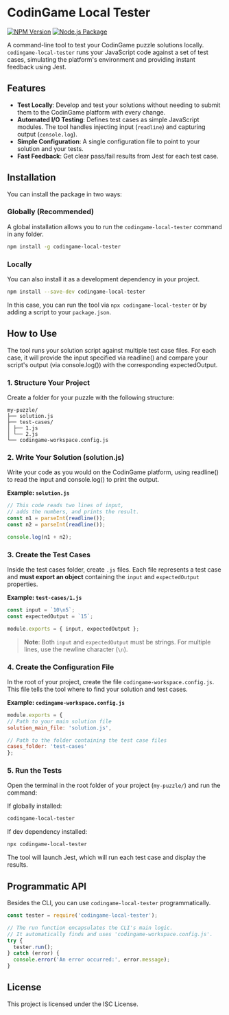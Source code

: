 # CodinGame Local Tester

[![NPM Version](https://img.shields.io/npm/v/codingame-local-tester.svg)](https://www.npmjs.com/package/codingame-local-tester)
[![Node.js Package](https://github.com/Amatsukan/codingame-local-tester/actions/workflows/npm-publish.yml/badge.svg?branch=main)](https://github.com/Amatsukan/codingame-local-tester/actions/workflows/npm-publish.yml)

A command-line tool to test your CodinGame puzzle solutions locally. `codingame-local-tester` runs your JavaScript code against a set of test cases, simulating the platform's environment and providing instant feedback using Jest.

## Features

- **Test Locally**: Develop and test your solutions without needing to submit them to the CodinGame platform with every change.
- **Automated I/O Testing**: Defines test cases as simple JavaScript modules. The tool handles injecting input (`readline`) and capturing output (`console.log`).
- **Simple Configuration**: A single configuration file to point to your solution and your tests.
- **Fast Feedback**: Get clear pass/fail results from Jest for each test case.

## Installation

You can install the package in two ways:

### Globally (Recommended)
A global installation allows you to run the `codingame-local-tester` command in any folder.
```bash
npm install -g codingame-local-tester
```

### Locally
You can also install it as a development dependency in your project.
```bash
npm install --save-dev codingame-local-tester
```
In this case, you can run the tool via `npx codingame-local-tester` or by adding a script to your `package.json`.

## How to Use

The tool runs your solution script against multiple test case files. For each case, it will provide the input specified via readline() and compare your script's output (via console.log()) with the corresponding expectedOutput.

### 1. Structure Your Project

Create a folder for your puzzle with the following structure:

```
my-puzzle/
├── solution.js
├── test-cases/
│ ├── 1.js
│ └── 2.js
└── codingame-workspace.config.js
```

### 2. Write Your Solution (solution.js)

Write your code as you would on the CodinGame platform, using readline() to read the input and console.log() to print the output.

**Example: `solution.js`**
```javascript
// This code reads two lines of input,
// adds the numbers, and prints the result.
const n1 = parseInt(readline());
const n2 = parseInt(readline());

console.log(n1 + n2);
```

### 3. Create the Test Cases

Inside the test cases folder, create `.js` files. Each file represents a test case and **must export an object** containing the `input` and `expectedOutput` properties.

**Example: `test-cases/1.js`**
```javascript
const input = `10\n5`;
const expectedOutput = `15`;

module.exports = { input, expectedOutput };
```
> **Note**: Both `input` and `expectedOutput` must be strings. For multiple lines, use the newline character (`\n`).

### 4. Create the Configuration File

In the root of your project, create the file `codingame-workspace.config.js`. This file tells the tool where to find your solution and test cases.

**Example: `codingame-workspace.config.js`**
```javascript
module.exports = {
// Path to your main solution file
solution_main_file: 'solution.js',

// Path to the folder containing the test case files
cases_folder: 'test-cases'
};
```

### 5. Run the Tests

Open the terminal in the root folder of your project (`my-puzzle/`) and run the command:


If globally installed:
```bash
codingame-local-tester
```

If dev dependency installed:
```bash
npx codingame-local-tester
```

The tool will launch Jest, which will run each test case and display the results.

## Programmatic API

Besides the CLI, you can use `codingame-local-tester` programmatically.

```javascript
const tester = require('codingame-local-tester');

// The run function encapsulates the CLI's main logic.
// It automatically finds and uses 'codingame-workspace.config.js'.
try {
  tester.run();
} catch (error) {
  console.error('An error occurred:', error.message);
}
```

## License

This project is licensed under the ISC License.
